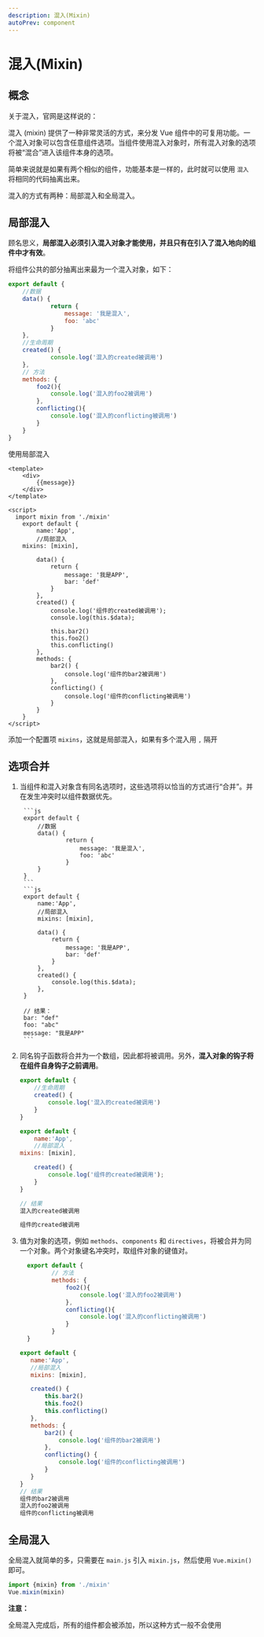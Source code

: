 ```yaml
---
description: 混入(Mixin)
autoPrev: component
---
```


# 混入(Mixin)

## 概念

关于混入，官网是这样说的：

混入 (mixin) 提供了一种非常灵活的方式，来分发 Vue 组件中的可复用功能。一个混入对象可以包含任意组件选项。当组件使用混入对象时，所有混入对象的选项将被“混合”进入该组件本身的选项。

简单来说就是如果有两个相似的组件，功能基本是一样的，此时就可以使用 `混入` 将相同的代码抽离出来。

混入的方式有两种：局部混入和全局混入。

## 局部混入

顾名思义，**局部混入必须引入混入对象才能使用，并且只有在引入了混入地向的组件中才有效**。

将组件公共的部分抽离出来最为一个混入对象，如下：

```js
export default {
	//数据
	data() {
			return {
				message: '我是混入',
				foo: 'abc'
			}
	},
	//生命周期
	created() {
			console.log('混入的created被调用')
	},
	// 方法
	methods: {
		foo2(){
			console.log('混入的foo2被调用')
		},
		conflicting(){
			console.log('混入的conflicting被调用')
		}
	}
}
```
使用局部混入

```vue
<template>
	<div>
		{{message}}
	</div>
</template>

<script>
  import mixin from './mixin'
	export default {
		name:'App',
		//局部混入
    mixins: [mixin],

		data() {
			return {
				message: '我是APP',
				bar: 'def'
			}
		},
		created() {
			console.log('组件的created被调用');
			console.log(this.$data);

			this.bar2()
			this.foo2()
			this.conflicting()
		},
		methods: {
			bar2() {
				console.log('组件的bar2被调用')
			},
			conflicting() {
				console.log('组件的conflicting被调用')
			}
		}
	}
</script>
```

添加一个配置项 `mixins`，这就是局部混入，如果有多个混入用 `,` 隔开

## 选项合并
1. 当组件和混入对象含有同名选项时，这些选项将以恰当的方式进行“合并”。并在发生冲突时以组件数据优先。

		```js
		export default {
			//数据
			data() {
					return {
						message: '我是混入',
						foo: 'abc'
					}
			}
		}
		```
		```js
		export default {
			name:'App',
			//局部混入
			mixins: [mixin],

			data() {
				return {
					message: '我是APP',
					bar: 'def'
				}
			},
			created() {
				console.log(this.$data);
			},
		}

		// 结果：
		bar: "def"
		foo: "abc"
		message: "我是APP"
		```
2. 同名钩子函数将合并为一个数组，因此都将被调用。另外，**混入对象的钩子将在组件自身钩子之前调用**。

	```js
	export default {
		//生命周期
		created() {
			console.log('混入的created被调用')
		}
	}
	```
	```js
	export default {
		name:'App',
		//局部混入
    mixins: [mixin],

		created() {
			console.log('组件的created被调用');
		}
	}

	// 结果
	混入的created被调用

	组件的created被调用
	```

3. 值为对象的选项，例如 `methods`、`components` 和 `directives`，将被合并为同一个对象。两个对象键名冲突时，取组件对象的键值对。
   ```js
	 export default {
			// 方法
			methods: {
				foo2(){
					console.log('混入的foo2被调用')
				},
				conflicting(){
					console.log('混入的conflicting被调用')
				}
			}
	 }
	 ```
	 ```js
	 export default {
		name:'App',
		//局部混入
    	mixins: [mixin],

		created() {
			this.bar2()
			this.foo2()
			this.conflicting()
		},
		methods: {
			bar2() {
				console.log('组件的bar2被调用')
			},
			conflicting() {
				console.log('组件的conflicting被调用')
			}
		}
	 }
	 // 结果
	 组件的bar2被调用
   混入的foo2被调用
   组件的conflicting被调用
	 ```

## 全局混入
全局混入就简单的多，只需要在 `main.js` 引入 `mixin.js`，然后使用 `Vue.mixin()` 即可。

```js
import {mixin} from './mixin'
Vue.mixin(mixin)
```

**注意：**

全局混入完成后，所有的组件都会被添加，所以这种方式一般不会使用



 